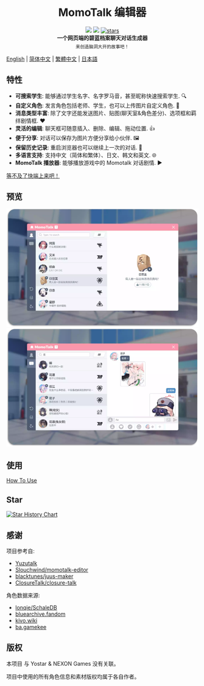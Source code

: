 <h1 align="center">MomoTalk 编辑器</h1>

<div align="center">
    <img src="https://img.shields.io/github/last-commit/u1805/momotalk/main">
    <img src="https://img.shields.io/github/languages/top/U1805/momotalk" >
    <a href="https://star-history.com/#U1805/momotalk"> 
      <img src="https://img.shields.io/github/stars/U1805/momotalk" alt="stars"> 
    </a>
</div>

<div align="center">
  <strong>一个网页端的碧蓝档案聊天对话生成器</strong><br>
  <sub>来创造脑洞大开的故事吧！</sub>
</div>

[English](../README.md) | [简体中文](./README-zh_cn.md) | [繁體中文](./README-zh_tw.md) | [日本語](./README-ja.md)

## 特性

- **可搜索学生**: 能够通过学生名字、名字罗马音，甚至昵称快速搜索学生. 🔍️
- **自定义角色**: 发言角色包括老师、学生，也可以上传图片自定义角色. 🎅
- **消息类型丰富**: 除了文字还能发送图片、贴图(聊天室&角色差分)、选项框和羁绊剧情框. ❤️
- **灵活的编辑**: 聊天框可随意插入、删除、编辑、拖动位置. 👍
- **便于分享**: 对话可以保存为图片方便分享给小伙伴. 🖼️
- **保留历史记录**: 重启浏览器也可以继续上一次的对话. 📌
- **多语言支持**: 支持中文（简体和繁体）、日文、韩文和英文. 🌐
- **MomoTalk 播放器**: 能够播放游戏中的 Momotalk 对话剧情. ▶️

[等不及了快端上来吧！](https://u1805.github.io/momotalk)

## 预览

![student](./assets/演示1.webp)
![chat](./assets/演示2.webp)

## 使用

[How To Use](./How-to-use-zh_cn.md)

## Star

[![Star History Chart](https://api.star-history.com/svg?repos=U1805/momotalk)](https://star-history.com/#U1805/momotalk)

## 感谢

项目参考自:

- [Yuzutalk](https://www.yuzutalk.net/)
- [Slouchwind/momotalk-editor](https://github.com/Slouchwind/momotalk-editor)
- [blacktunes/juus-maker](https://github.com/blacktunes/juus-maker)
- [ClosureTalk/closure-talk](https://github.com/ClosureTalk/closure-talk)

角色数据来源:

- [lonqie/SchaleDB](https://github.com/lonqie/SchaleDB)
- [bluearchive.fandom](https://bluearchive.fandom.com)
- [kivo.wiki](https://kivo.wiki/)
- [ba.gamekee](https://ba.gamekee.com/)

## 版权

本项目 与 Yostar & NEXON Games 没有关联。

项目中使用的所有角色信息和素材版权均属于各自作者。